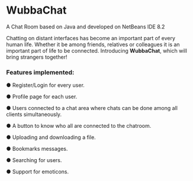 # WubbaChat
A Chat Room based on Java and developed on NetBeans IDE 8.2


Chatting on distant interfaces has become an important part of every
human life. Whether it be among friends, relatives or colleagues it is an
important part of life to be connected. Introducing **WubbaChat**, which will
bring strangers together!

### Features implemented:

● Register/Login for every user.

● Profile page for each user.

● Users connected to a chat area where chats can be
done among all clients simultaneously.

● A button to know who all are connected to the
chatroom.

● Uploading and downloading a file.

● Bookmarks messages.

● Searching for users.

● Support for emoticons.
